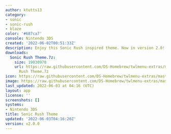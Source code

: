 ```yaml
---
author: ktutts13
category:
- sonic
- sonic-rush
- blaze
color: '#687ca7'
console: Nintendo 3DS
created: '2022-06-02T00:51:33Z'
description: Enjoy this Sonic Rush inspired theme. Now in version 2.0!
downloads:
  Sonic Rush Theme.7z:
    size: 19030978
    url: https://raw.githubusercontent.com/DS-Homebrew/twlmenu-extras/master/_nds/TWiLightMenu/3dsmenu/themes/Sonic
      Rush Theme.7z
icon: https://raw.githubusercontent.com/DS-Homebrew/twlmenu-extras/master/_nds/TWiLightMenu/3dsmenu/themes/meta/Sonic%20Rush%20Theme/icon.png
image: https://raw.githubusercontent.com/DS-Homebrew/twlmenu-extras/master/_nds/TWiLightMenu/3dsmenu/themes/meta/Sonic%20Rush%20Theme/icon.png
last_updated: 2022-06-03 at 04:16 (UTC)
layout: app
license: ''
screenshots: []
systems:
- Nintendo 3DS
title: Sonic Rush Theme
updated: '2022-06-03T04:16:20Z'
version: v2.0.0
---
```


